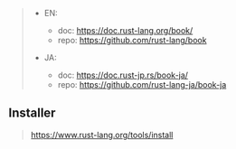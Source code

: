 > - EN:
>    - doc: https://doc.rust-lang.org/book/
>    - repo: https://github.com/rust-lang/book
>
> - JA:
>    - doc: https://doc.rust-jp.rs/book-ja/
>    - repo: https://github.com/rust-lang-ja/book-ja

## Installer

> https://www.rust-lang.org/tools/install